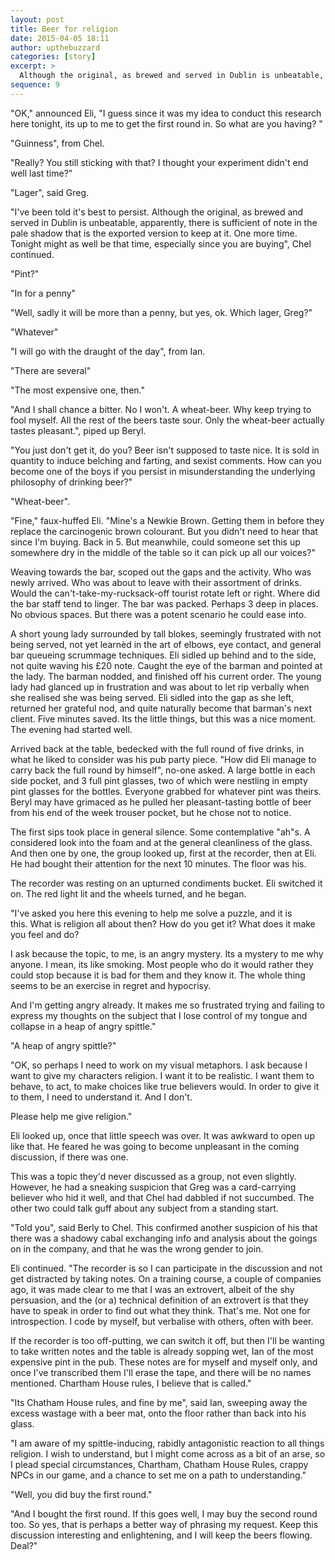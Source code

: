 ```yaml
---
layout: post
title: Beer for religion
date: 2015-04-05 18:11
author: upthebuzzard
categories: [story]
excerpt: >
  Although the original, as brewed and served in Dublin is unbeatable, apparently, there is sufficient of note in the pale shadow that is the exported version to keep at it.
sequence: 9
---
```

"OK," announced Eli, "I guess since it was my idea to conduct this research here tonight, its up to me to get the first round in. So what are you having? "

"Guinness", from Chel.

"Really? You still sticking with that? I thought your experiment didn't end well last time?"

"Lager", said Greg.

"I've been told it's best to persist. Although the original, as brewed and served in Dublin is unbeatable, apparently, there is sufficient of note in the pale shadow that is the exported version to keep at it. One more time. Tonight might as well be that time, especially since you are buying", Chel continued.

"Pint?"

"In for a penny"

"Well, sadly it will be more than a penny, but yes, ok. Which lager, Greg?"

"Whatever"

"I will go with the draught of the day", from Ian.

"There are several"

"The most expensive one, then."

"And I shall chance a bitter. No I won't. A wheat-beer. Why keep trying to fool myself. All the rest of the beers taste sour. Only the wheat-beer actually tastes pleasant.", piped up Beryl.

"You just don't get it, do you? Beer isn't supposed to taste nice. It is sold in quantity to induce belching and farting, and sexist comments. How can you become one of the boys if you persist in misunderstanding the underlying philosophy of drinking beer?"

"Wheat-beer".

"Fine," faux-huffed Eli. "Mine's a Newkie Brown. Getting them in before they replace the carcinogenic brown colourant. But you didn't need to hear that since I'm buying. Back in 5. But meanwhile, could someone set this up somewhere dry in the middle of the table so it can pick up all our voices?"

Weaving towards the bar, scoped out the gaps and the activity. Who was newly arrived. Who was about to leave with their assortment of drinks. Would the can't-take-my-rucksack-off tourist rotate left or right. Where did the bar staff tend to linger. The bar was packed. Perhaps 3 deep in places. No obvious spaces. But there was a potent scenario he could ease into.

A short young lady surrounded by tall blokes, seemingly frustrated with not being served, not yet learnèd in the art of elbows, eye contact, and general bar queueing scrummage techniques. Eli sidled up behind and to the side, not quite waving his £20 note. Caught the eye of the barman and pointed at the lady. The barman nodded, and finished off his current order. The young lady had glanced up in frustration and was about to let rip verbally when she realised she was being served. Eli sidled into the gap as she left, returned her grateful nod, and quite naturally become that barman's next client. Five minutes saved. Its the little things, but this was a nice moment. The evening had started well.

Arrived back at the table, bedecked with the full round of five drinks, in what he liked to consider was his pub party piece. "How did Eli manage to carry back the full round by himself", no-one asked. A large bottle in each side pocket, and 3 full pint glasses, two of which were nestling in empty pint glasses for the bottles. Everyone grabbed for whatever pint was theirs. Beryl may have grimaced as he pulled her pleasant-tasting bottle of beer from his end of the week trouser pocket, but he chose not to notice.

The first sips took place in general silence. Some contemplative "ah"s. A considered look into the foam and at the general cleanliness of the glass. And then one by one, the group looked up, first at the recorder, then at Eli. He had bought their attention for the next 10 minutes. The floor was his.

The recorder was resting on an upturned condiments bucket. Eli switched it on. The red light lit and the wheels turned, and he began.

"I've asked you here this evening to help me solve a puzzle, and it is this. What is religion all about then? How do you get it? What does it make you feel and do?

I ask because the topic, to me, is an angry mystery. Its a mystery to me why anyone. I mean, its like smoking. Most people who do it would rather they could stop because it is bad for them and they know it. The whole thing seems to be an exercise in regret and hypocrisy.

And I'm getting angry already. It makes me so frustrated trying and failing to express my thoughts on the subject that I lose control of my tongue and collapse in a heap of angry spittle."

"A heap of angry spittle?"

"OK, so perhaps I need to work on my visual metaphors. I ask because I want to give my characters religion. I want it to be realistic. I want them to behave, to act, to make choices like true believers would. In order to give it to them, I need to understand it. And I don't.

Please help me give religion."

Eli looked up, once that little speech was over. It was awkward to open up like that. He feared he was going to become unpleasant in the coming discussion, if there was one.

This was a topic they'd never discussed as a group, not even slightly. However, he had a sneaking suspicion that Greg was a card-carrying believer who hid it well, and that Chel had dabbled if not succumbed. The other two could talk guff about any subject from a standing start.

"Told you", said Berly to Chel. This confirmed another suspicion of his that there was a shadowy cabal exchanging info and analysis about the goings on in the company, and that he was the wrong gender to join.

Eli continued. "The recorder is so I can participate in the discussion and not get distracted by taking notes. On a training course, a couple of companies ago, it was made clear to me that I was an extrovert, albeit of the shy persuasion, and the (or a) technical definition of an extrovert is that they have to speak in order to find out what they think. That's me. Not one for introspection. I code by myself, but verbalise with others, often with beer.

If the recorder is too off-putting, we can switch it off, but then I'll be wanting to take written notes and the table is already sopping wet, Ian of the most expensive pint in the pub. These notes are for myself and myself only, and once I've transcribed them I'll erase the tape, and there will be no names mentioned. Chartham House rules, I believe that is called."

"Its Chatham House rules, and fine by me", said Ian, sweeping away the excess wastage with a beer mat, onto the floor rather than back into his glass.

"I am aware of my spittle-inducing, rabidly antagonistic reaction to all things religion. I wish to understand, but I might come across as a bit of an arse, so I plead special circumstances, Chartham, Chatham House Rules, crappy NPCs in our game, and a chance to set me on a path to understanding."

"Well, you did buy the first round."

"And I bought the first round. If this goes well, I may buy the second round too. So yes, that is perhaps a better way of phrasing my request. Keep this discussion interesting and enlightening, and I will keep the beers flowing. Deal?"
